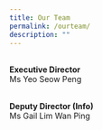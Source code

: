 ```yaml
---
title: Our Team
permalink: /ourteam/
description: ""
---
```


<br>**Executive Director**
<br>Ms Yeo Seow Peng


<br>**Deputy Director (Info)**
<br>Ms Gail Lim Wan Ping